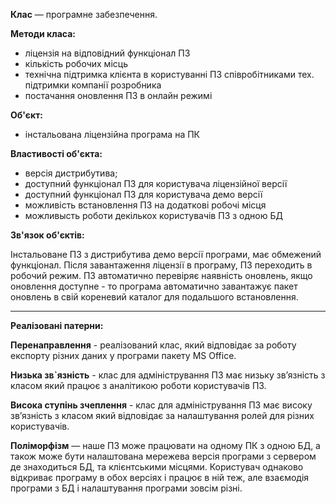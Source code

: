 <b>Клас</b> — програмне забезпечення.

<b>Методи класа:</b>
 - ліцензія на відповідний функціонал ПЗ 
 - кількість робочих місць 
 - технічна підтримка клієнта в користуванні ПЗ співробітниками тех. підтримки компанії розробника
 - постачання оновлення ПЗ в онлайн режимі

<b>Об'єкт:</b> 
 - інстальована ліцензійна програма на ПК
 
<b>Властивості об'єкта:</b>
 - версія дистрибутива;
 - доступний функціонал ПЗ для користувача ліцензійної версії
 - доступний функціонал ПЗ для користувача демо версії
 - можливість встановлення ПЗ на додаткові робочі місця
 - можливысть роботи декількох користувачів ПЗ з одною БД

<b>Зв'язок об'єктів:</b>

 Інстальоване ПЗ з дистрибутива демо версії програми, має обмежений функціонал. 
 Після завантаження ліцензії в програму, ПЗ переходить в робочий режим.
 ПЗ автоматично перевіряє наявність оновлень, якщо оновлення доступне - то програма автоматично завантажує пакет оновлень в свій кореневий каталог для подальшого встановлення.

<hr>
<b>Реалізовані патерни:</b>

<b>Перенаправлення</b> - реалізований клас, який відповідає за роботу експорту різних даних у програми пакету MS Office.

<b>Низька зв`язність</b> - клас для адміністрування ПЗ має низьку зв’язність з класом який працює з аналітикою роботи користувачів ПЗ.

<b>Висока ступінь зчеплення</b> - клас для адміністрування ПЗ має високу зв’язність з класом який відповідає за налаштування ролей для різних користувачів.

<b>Поліморфізм</b> — наше ПЗ може працювати на одному ПК з одною БД, а також може бути налаштована мережева версія програми з сервером де знаходиться БД, та клієнтськими місцями. Користувач однаково відкриває програму в обох версіях і працює в ній теж, але взаємодія програми з БД і налаштування програми зовсім різні.

